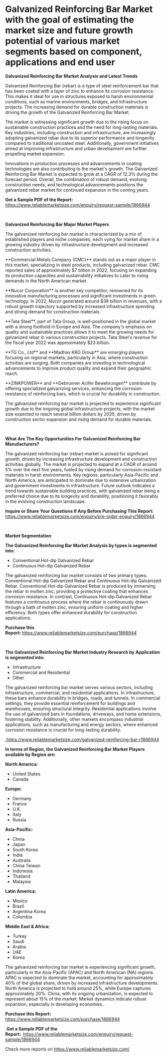 <p><h1>Galvanized Reinforcing Bar Market with the goal of estimating the market size and future growth potential of various market segments based on component, applications and end user</h1></p><p><strong>Galvanized Reinforcing Bar Market Analysis and Latest Trends</strong></p>
<p><p>Galvanized Reinforcing Bar (rebar) is a type of steel reinforcement bar that has been coated with a layer of zinc to enhance its corrosion resistance. This makes it ideal for use in structures exposed to harsh environmental conditions, such as marine environments, bridges, and infrastructure projects. The increasing demand for durable construction materials is driving the growth of the Galvanized Reinforcing Bar Market.</p><p>The market is witnessing significant growth due to the rising focus on sustainable construction practices and the need for long-lasting materials. Key industries, including construction and infrastructure, are increasingly adopting galvanized rebar due to its superior performance and longevity compared to traditional uncoated steel. Additionally, government initiatives aimed at improving infrastructure and urban development are further propelling market expansion.</p><p>Innovations in production processes and advancements in coating technologies are also contributing to the market's growth. The Galvanized Reinforcing Bar Market is expected to grow at a CAGR of 12.3% during the forecast period. Overall, the combination of robust demand, evolving construction needs, and technological advancements positions the galvanized rebar market for continued expansion in the coming years.</p></p>
<p><strong>Get a Sample PDF of the Report:&nbsp;</strong> <a href="https://www.reliablemarketsize.com/enquiry/request-sample/1866944?utm_campaign=1103&utm_medium=2&utm_source=Github&utm_content=ia&utm_term=04022025&utm_id=galvanized-reinforcing-bar">https://www.reliablemarketsize.com/enquiry/request-sample/1866944</a></p>
<p>&nbsp;</p>
<p><strong>Galvanized Reinforcing Bar Major Market Players</strong></p>
<p><p>The galvanized reinforcing bar market is characterized by a mix of established players and niche companies, each vying for market share in a growing industry driven by infrastructure development and increased construction activities.</p><p>**Commercial Metals Company (CMC)** stands out as a major player in this market, specializing in steel products, including galvanized rebar. CMC reported sales of approximately $7 billion in 2022, focusing on expanding its production capacities and sustainability initiatives to cater to rising demands in the North American market.</p><p>**Nucor Corporation** is another key competitor, renowned for its innovative manufacturing processes and significant investments in green technology. In 2022, Nucor generated around $38 billion in revenues, with a robust growth trajectory supported by increased infrastructure spending and strong demand for construction materials.</p><p>**Tata Steel**, part of Tata Group, is well-positioned in the global market with a strong foothold in Europe and Asia. The company's emphasis on quality and sustainable practices allows it to meet the growing needs for galvanized rebar in various construction projects. Tata Steel's revenue for the fiscal year 2022 was approximately $23 billion.</p><p>**TG Co., Ltd** and **Madhav KRG Group** are emerging players focusing on regional markets, particularly in Asia, where construction activities are surging. Both companies are investing in technological advancements to improve product quality and expand their geographic reach.</p><p>**ZINKPOWER** and **Debrunner Acifer Bewehrungen** contribute by offering specialized galvanizing services, enhancing the corrosion resistance of reinforcing bars, which is crucial for durability in construction.</p><p>The galvanized reinforcing bar market is projected to experience significant growth due to the ongoing global infrastructure projects, with the market size expected to reach several billion dollars by 2025, driven by construction sector expansion and rising demand for durable materials.</p></p>
<p>&nbsp;</p>
<p><strong>What Are The Key Opportunities For Galvanized Reinforcing Bar Manufacturers?</strong></p>
<p><p>The galvanized reinforcing bar (rebar) market is poised for significant growth, driven by increasing infrastructure development and construction activities globally. The market is projected to expand at a CAGR of around 5% over the next five years, fueled by rising demand for corrosion-resistant materials in harsh environments. Key regions, particularly Asia-Pacific and North America, are anticipated to dominate due to extensive urbanization and government investments in infrastructure. Future outlook indicates a trend towards sustainable building practices, with galvanized rebar being a preferred choice due to its longevity and durability, positioning it favorably in the evolving construction landscape.</p></p>
<p><strong>Inquire or Share Your Questions If Any Before Purchasing This Report:</strong> <a href="https://www.reliablemarketsize.com/enquiry/pre-order-enquiry/1866944?utm_campaign=1103&utm_medium=2&utm_source=Github&utm_content=ia&utm_term=04022025&utm_id=galvanized-reinforcing-bar">https://www.reliablemarketsize.com/enquiry/pre-order-enquiry/1866944</a></p>
<p>&nbsp;</p>
<p><strong>Market Segmentation</strong></p>
<p><strong>The Galvanized Reinforcing Bar Market Analysis by types is segmented into:</strong></p>
<p><ul><li>Conventional Hot-dip Galvanized Rebar</li><li>Continuous Hot-dip Galvanized Rebar</li></ul></p>
<p><p>The galvanized reinforcing bar market consists of two primary types: Conventional Hot-dip Galvanized Rebar and Continuous Hot-dip Galvanized Rebar. Conventional Hot-dip Galvanized Rebar is produced by immersing the rebar in molten zinc, providing a protective coating that enhances corrosion resistance. In contrast, Continuous Hot-dip Galvanized Rebar features a continuous process where the rebar is continuously drawn through a bath of molten zinc, ensuring uniform coating and higher efficiency. Both types offer enhanced durability for construction applications.</p></p>
<p><strong>Purchase this Report:&nbsp;</strong><a href="https://www.reliablemarketsize.com/purchase/1866944?utm_campaign=1103&utm_medium=2&utm_source=Github&utm_content=ia&utm_term=04022025&utm_id=galvanized-reinforcing-bar">https://www.reliablemarketsize.com/purchase/1866944</a></p>
<p>&nbsp;</p>
<p><strong>The Galvanized Reinforcing Bar Market Industry Research by Application is segmented into:</strong></p>
<p><ul><li>Infrastructure</li><li>Commercial and Residential</li><li>Other</li></ul></p>
<p><p>The galvanized reinforcing bar market serves various sectors, including infrastructure, commercial, and residential applications. In infrastructure, these bars enhance durability in bridges, roads, and tunnels. In commercial settings, they provide essential reinforcement for buildings and warehouses, ensuring structural integrity. Residential applications involve the use of galvanized bars in foundations, driveways, and home extensions, fostering stability. Additionally, other markets encompass industrial applications, such as manufacturing and energy sectors, where enhanced corrosion resistance is crucial for long-lasting durability.</p></p>
<p><a href="https://www.reliablemarketsize.com/galvanized-reinforcing-bar-r1866944?utm_campaign=1103&utm_medium=2&utm_source=Github&utm_content=ia&utm_term=04022025&utm_id=galvanized-reinforcing-bar">&nbsp;https://www.reliablemarketsize.com/galvanized-reinforcing-bar-r1866944</a></p>
<p><strong>In terms of Region, the Galvanized Reinforcing Bar Market Players available by Region are:</strong></p>
<p>
    <p> <strong> North America: </strong>
        <ul>
            <li>United States</li>
            <li>Canada</li>
        </ul>
        </p> 
    <p> <strong> Europe: </strong>
        <ul>
            <li>Germany</li>
            <li>France</li>
            <li>U.K.</li>
            <li>Italy</li>
            <li>Russia</li>
        </ul>
        </p> 
    <p> <strong> Asia-Pacific: </strong>
        <ul>
            <li>China</li>
            <li>Japan</li>
            <li>South Korea</li>
            <li>India</li>
            <li>Australia</li>
            <li>China Taiwan</li>
            <li>Indonesia</li>
            <li>Thailand</li>
            <li>Malaysia</li>
        </ul>
        </p> 
    <p> <strong> Latin America: </strong>
        <ul>
            <li>Mexico</li>
            <li>Brazil</li>
            <li>Argentina Korea</li>
            <li>Colombia</li>
        </ul>
        </p> 
    <p> <strong> Middle East & Africa: </strong>
        <ul>
            <li>Turkey</li>
            <li>Saudi</li>
            <li>Arabia</li>
            <li>UAE</li>
            <li>Korea</li>
        </ul>
    </p>
    </p>
<p><p>The galvanized reinforcing bar market is experiencing significant growth, particularly in the Asia-Pacific (APAC) and North American (NA) regions. APAC is expected to dominate the market, accounting for approximately 40% of the global share, driven by increased infrastructure developments. North America is projected to hold around 25%, while Europe captures approximately 20%. China, with its ongoing urbanization, is expected to represent about 15% of the market. Market dynamics indicate robust expansion, especially in developing economies.</p></p>
<p><strong>Purchase this Report: </strong><a href="https://www.reliablemarketsize.com/purchase/1866944?utm_campaign=1103&utm_medium=2&utm_source=Github&utm_content=ia&utm_term=04022025&utm_id=galvanized-reinforcing-bar">https://www.reliablemarketsize.com/purchase/1866944</a></p>
<p>&nbsp;<strong>Get a Sample PDF of the Report:&nbsp;&nbsp;</strong><a href="https://www.reliablemarketsize.com/enquiry/request-sample/1866944?utm_campaign=1103&utm_medium=2&utm_source=Github&utm_content=ia&utm_term=04022025&utm_id=galvanized-reinforcing-bar">https://www.reliablemarketsize.com/enquiry/request-sample/1866944</a></p>
<p><strong></strong></p>
<p>Check more reports on <a href="https://www.reliablemarketsize.com/?utm_campaign=1103&utm_medium=2&utm_source=Github&utm_content=ia&utm_term=04022025&utm_id=galvanized-reinforcing-bar">https://www.reliablemarketsize.com/</a></p>